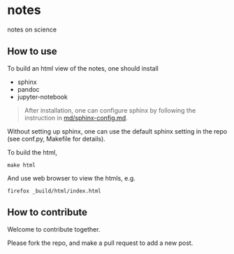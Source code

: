 # notes
notes on science

## How to use
To build an html view of the notes, one should install
* sphinx
* pandoc
* jupyter-notebook

> After installation, one can configure sphinx by following the instruction in [md/sphinx-config.md](md/2016-11-04-sphinx-config.md).

Without setting up sphinx, one can use the default sphinx setting in the repo (see conf.py, Makefile for details).

To build the html,
```
make html
```
And use web browser to view the htmls, e.g.
```
firefox _build/html/index.html
```

## How to contribute
Welcome to contribute together.

Please fork the repo, and make a pull request to add a new post.
